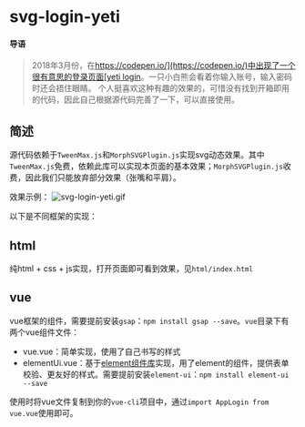 # svg-login-yeti
#### 导语
> 2018年3月份，在[https://codepen.io/](https://codepen.io/)中出现了一个很有意思的登录页面[yeti login](https://codepen.io/dsenneff/pen/2c3e5bc86b372d5424b00edaf4990173)。一只小白熊会看着你输入账号，输入密码时还会捂住眼睛。
> 个人挺喜欢这种有趣的效果的，可惜没有找到开箱即用的代码，因此自己根据源代码完善了一下，可以直接使用。

## 简述
源代码依赖于`TweenMax.js`和`MorphSVGPlugin.js`实现svg动态效果。其中`TweenMax.js`免费，依赖此库可以实现本页面的基本效果；`MorphSVGPlugin.js`收费，因此我们只能放弃部分效果（张嘴和平肩）。

效果示例：
![svg-login-yeti.gif](https://i.imgur.com/9JlbggJ.gif)

以下是不同框架的实现：

## html
纯html + css + js实现，打开页面即可看到效果，见`html/index.html`

## vue
vue框架的组件，需要提前安装`gsap`：`npm install gsap --save`。`vue`目录下有两个vue组件文件：
- vue.vue：简单实现，使用了自己书写的样式
- elementUi.vue：基于[element组件库](http://element-cn.eleme.io/#/zh-CN/component/installation)实现，用了element的组件，提供表单校验、更友好的样式。需要提前安装`element-ui`：`npm install element-ui --save`

使用时将vue文件复制到你的`vue-cli`项目中，通过`import AppLogin from vue.vue`使用即可。